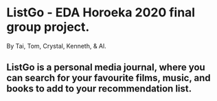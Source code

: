 # ListGo - EDA Horoeka 2020 final group project.
By Tai, Tom, Crystal, Kenneth, & Al.

## ListGo is a personal media journal, where you can search for your favourite films, music, and books to add to your recommendation list.
